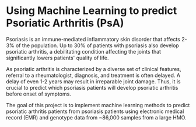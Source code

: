 # Using Machine Learning to predict Psoriatic Arthritis (PsA)
Psoriasis is an immune-mediated inflammatory skin disorder that affects 2-3% of the population. Up to 30% of patients with psoriasis also develop psoriatic arthritis, a debilitating condition affecting the joints that significantly lowers patients' quality of life. 



As psoriatic arthritis is characterized by a diverse set of clinical features, referral to a rheumatologist, diagnosis, and treatment is often delayed. A delay of even 1-2 years may result in irreparable joint damage. Thus, it is crucial to predict which psoriasis patients will develop psoriatic arthritis before onset of symptoms. 



The goal of this project is to implement machine learning methods to predict psoriatic arthritis patients from psoriasis patients using electronic medical record (EMR) and genotype data from ~86,000 samples from a large HMO.
